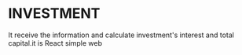 # INVESTMENT
It receive the information and calculate investment's interest and total capital.it is React simple web
